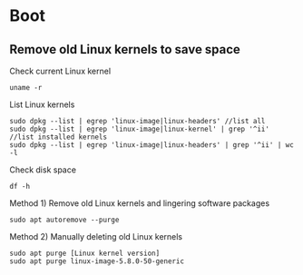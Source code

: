 # Boot

## Remove old Linux kernels to save space
Check current Linux kernel
```
uname -r
```

List Linux kernels
```
sudo dpkg --list | egrep 'linux-image|linux-headers' //list all
sudo dpkg --list | egrep 'linux-image|linux-kernel' | grep '^ii' //list installed kernels
sudo dpkg --list | egrep 'linux-image|linux-headers' | grep '^ii' | wc -l
```

Check disk space
```
df -h
```

Method 1) Remove old Linux kernels and lingering software packages
```
sudo apt autoremove --purge
```

Method 2) Manually deleting old Linux kernels
```
sudo apt purge [Linux kernel version]
sudo apt purge linux-image-5.8.0-50-generic
```
